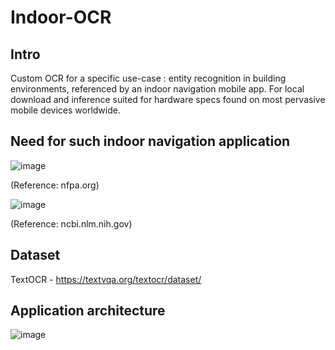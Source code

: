 # Indoor-OCR

## Intro
Custom OCR for a specific use-case : entity recognition in building environments, referenced by an indoor navigation mobile app.
For local download and inference suited for hardware specs found on most pervasive mobile devices worldwide.

## Need for such indoor navigation application
![image](https://github.com/user-attachments/assets/2aa77910-645c-4df7-924b-53b8d457e7d0) 

(Reference: nfpa.org)

![image](https://github.com/user-attachments/assets/64e8bd12-3ef6-4e49-9a1c-f078f701f848)

(Reference: ncbi.nlm.nih.gov)

## Dataset
TextOCR - https://textvqa.org/textocr/dataset/

## Application architecture
![image](https://github.com/user-attachments/assets/3c473e62-3507-48b7-8e68-ca156fc66509)

